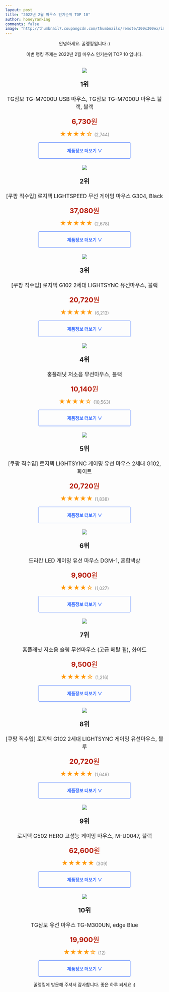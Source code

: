 ```yaml
--- 
layout: post 
title: "2022년 2월 마우스 인기순위 TOP 10" 
author: honeyranking 
comments: false 
image: "http://thumbnail7.coupangcdn.com/thumbnails/remote/300x300ex/image/product/image/vendoritem/2019/02/26/3013605391/3f377658-ae2e-48a4-8dc6-59edff6a708d.jpg" 
--- 
```

<p style="text-align: center;">안녕하세요. 꿀랭킹입니다 :)</p> <p style="text-align: center;">이번 랭킹 주제는 2022년 2월 마우스 인기순위 TOP 10 입니다.</p><center><img src="http://thumbnail7.coupangcdn.com/thumbnails/remote/300x300ex/image/product/image/vendoritem/2019/02/26/3013605391/3f377658-ae2e-48a4-8dc6-59edff6a708d.jpg" style="margin-top:20px" /></center> <p style="text-align: center; font-size: 20px"><b>1위</b></p> <p style="text-align: center; font-size: 17px">TG삼보 TG-M7000U USB 마우스, TG삼보 TG-M7000U 마우스 블랙, 블랙</p> <p style="text-align: center;"><span style="color: #b61800; font-size: 22px;"><b>6,730</b>원</span></p> <p style="text-align: center;"><span style="color: #ff9600; font-size: 20px;">★★★★☆ </span><span style="color: #878787;">(2,744)</span></p> <center><a href="https://link.coupang.com/a/jhP0r"> <div style="font-size: 14px; display: inline-block; padding: 15px 90px; color: #346aff; border-radius: 2px; border: 1px solid #346aff; cursor: pointer;"><b>제품정보 더보기 &or;</b></div> </a></center><center><img src="http://thumbnail7.coupangcdn.com/thumbnails/remote/300x300ex/image/retail/images/2021/06/30/10/9/eb8d5b24-236e-4169-bf21-123b083405cc.jpg" style="margin-top:20px" /></center> <p style="text-align: center; font-size: 20px"><b>2위</b></p> <p style="text-align: center; font-size: 17px">[쿠팡 직수입] 로지텍 LIGHTSPEED 무선 게이밍 마우스 G304, Black</p> <p style="text-align: center;"><span style="color: #b61800; font-size: 22px;"><b>37,080</b>원</span></p> <p style="text-align: center;"><span style="color: #ff9600; font-size: 20px;">★★★★★ </span><span style="color: #878787;">(2,678)</span></p> <center><a href="https://link.coupang.com/a/jhP0t"> <div style="font-size: 14px; display: inline-block; padding: 15px 90px; color: #346aff; border-radius: 2px; border: 1px solid #346aff; cursor: pointer;"><b>제품정보 더보기 &or;</b></div> </a></center><center><img src="http://thumbnail7.coupangcdn.com/thumbnails/remote/300x300ex/image/retail/images/622669594651332-93c538de-5c65-42ed-bebf-7685679a0445.PNG" style="margin-top:20px" /></center> <p style="text-align: center; font-size: 20px"><b>3위</b></p> <p style="text-align: center; font-size: 17px">[쿠팡 직수입] 로지텍 G102 2세대 LIGHTSYNC 유선마우스, 블랙</p> <p style="text-align: center;"><span style="color: #b61800; font-size: 22px;"><b>20,720</b>원</span></p> <p style="text-align: center;"><span style="color: #ff9600; font-size: 20px;">★★★★★ </span><span style="color: #878787;">(6,213)</span></p> <center><a href="https://link.coupang.com/a/jhP0v"> <div style="font-size: 14px; display: inline-block; padding: 15px 90px; color: #346aff; border-radius: 2px; border: 1px solid #346aff; cursor: pointer;"><b>제품정보 더보기 &or;</b></div> </a></center><center><img src="http://thumbnail7.coupangcdn.com/thumbnails/remote/300x300ex/image/retail/images/256139783543215-3693700b-f076-4244-a452-30029442de60.jpg" style="margin-top:20px" /></center> <p style="text-align: center; font-size: 20px"><b>4위</b></p> <p style="text-align: center; font-size: 17px">홈플래닛 저소음 무선마우스, 블랙</p> <p style="text-align: center;"><span style="color: #b61800; font-size: 22px;"><b>10,140</b>원</span></p> <p style="text-align: center;"><span style="color: #ff9600; font-size: 20px;">★★★★☆ </span><span style="color: #878787;">(10,563)</span></p> <center><a href="https://link.coupang.com/a/jhP0y"> <div style="font-size: 14px; display: inline-block; padding: 15px 90px; color: #346aff; border-radius: 2px; border: 1px solid #346aff; cursor: pointer;"><b>제품정보 더보기 &or;</b></div> </a></center><center><img src="http://thumbnail8.coupangcdn.com/thumbnails/remote/300x300ex/image/retail/images/2021/03/14/12/6/5b22433a-ceef-49e1-91af-2ad31761371a.jpg" style="margin-top:20px" /></center> <p style="text-align: center; font-size: 20px"><b>5위</b></p> <p style="text-align: center; font-size: 17px">[쿠팡 직수입] 로지텍 LIGHTSYNC 게이밍 유선 마우스 2세대 G102, 화이트</p> <p style="text-align: center;"><span style="color: #b61800; font-size: 22px;"><b>20,720</b>원</span></p> <p style="text-align: center;"><span style="color: #ff9600; font-size: 20px;">★★★★★ </span><span style="color: #878787;">(1,838)</span></p> <center><a href="https://link.coupang.com/a/jhP0B"> <div style="font-size: 14px; display: inline-block; padding: 15px 90px; color: #346aff; border-radius: 2px; border: 1px solid #346aff; cursor: pointer;"><b>제품정보 더보기 &or;</b></div> </a></center><center><img src="http://thumbnail6.coupangcdn.com/thumbnails/remote/300x300ex/image/retail/images/2021/02/17/14/9/269824cb-8735-48ff-b912-b3ff3749a914.jpg" style="margin-top:20px" /></center> <p style="text-align: center; font-size: 20px"><b>6위</b></p> <p style="text-align: center; font-size: 17px">드라칸 LED 게이밍 유선 마우스 DGM-1, 혼합색상</p> <p style="text-align: center;"><span style="color: #b61800; font-size: 22px;"><b>9,900</b>원</span></p> <p style="text-align: center;"><span style="color: #ff9600; font-size: 20px;">★★★★☆ </span><span style="color: #878787;">(1,027)</span></p> <center><a href="https://link.coupang.com/a/jhP0C"> <div style="font-size: 14px; display: inline-block; padding: 15px 90px; color: #346aff; border-radius: 2px; border: 1px solid #346aff; cursor: pointer;"><b>제품정보 더보기 &or;</b></div> </a></center><center><img src="http://thumbnail6.coupangcdn.com/thumbnails/remote/300x300ex/image/retail/images/1806421412403575-b1830fbc-e297-4d4b-9eff-d5eb7261210d.jpg" style="margin-top:20px" /></center> <p style="text-align: center; font-size: 20px"><b>7위</b></p> <p style="text-align: center; font-size: 17px">홈플래닛 저소음 슬림 무선마우스 (고급 메탈 휠), 화이트</p> <p style="text-align: center;"><span style="color: #b61800; font-size: 22px;"><b>9,500</b>원</span></p> <p style="text-align: center;"><span style="color: #ff9600; font-size: 20px;">★★★★☆ </span><span style="color: #878787;">(1,216)</span></p> <center><a href="https://link.coupang.com/a/jhP0D"> <div style="font-size: 14px; display: inline-block; padding: 15px 90px; color: #346aff; border-radius: 2px; border: 1px solid #346aff; cursor: pointer;"><b>제품정보 더보기 &or;</b></div> </a></center><center><img src="http://thumbnail10.coupangcdn.com/thumbnails/remote/300x300ex/image/retail/images/318970130780224-11f04bb4-7a53-4cfe-9430-76db41e8edf1.crdownload" style="margin-top:20px" /></center> <p style="text-align: center; font-size: 20px"><b>8위</b></p> <p style="text-align: center; font-size: 17px">[쿠팡 직수입] 로지텍 G102 2세대 LIGHTSYNC 게이밍 유선마우스, 블루</p> <p style="text-align: center;"><span style="color: #b61800; font-size: 22px;"><b>20,720</b>원</span></p> <p style="text-align: center;"><span style="color: #ff9600; font-size: 20px;">★★★★★ </span><span style="color: #878787;">(1,649)</span></p> <center><a href="https://link.coupang.com/a/jhP0E"> <div style="font-size: 14px; display: inline-block; padding: 15px 90px; color: #346aff; border-radius: 2px; border: 1px solid #346aff; cursor: pointer;"><b>제품정보 더보기 &or;</b></div> </a></center><center><img src="http://thumbnail8.coupangcdn.com/thumbnails/remote/300x300ex/image/retail/images/2021/09/27/0/9/1461bc09-ea71-48e5-ae33-10e62e048dd3.jpg" style="margin-top:20px" /></center> <p style="text-align: center; font-size: 20px"><b>9위</b></p> <p style="text-align: center; font-size: 17px">로지텍 G502 HERO 고성능 게이밍 마우스, M-U0047, 블랙</p> <p style="text-align: center;"><span style="color: #b61800; font-size: 22px;"><b>62,600</b>원</span></p> <p style="text-align: center;"><span style="color: #ff9600; font-size: 20px;">★★★★★ </span><span style="color: #878787;">(309)</span></p> <center><a href="https://link.coupang.com/a/jhP0F"> <div style="font-size: 14px; display: inline-block; padding: 15px 90px; color: #346aff; border-radius: 2px; border: 1px solid #346aff; cursor: pointer;"><b>제품정보 더보기 &or;</b></div> </a></center><center><img src="http://thumbnail7.coupangcdn.com/thumbnails/remote/300x300ex/image/vendor_inventory/5042/f52b9fd9270f2d7c6548e3c2f008710120156426ca5f8fc749130081bb25.PNG" style="margin-top:20px" /></center> <p style="text-align: center; font-size: 20px"><b>10위</b></p> <p style="text-align: center; font-size: 17px">TG삼보 유선 마우스 TG-M300UN, edge Blue</p> <p style="text-align: center;"><span style="color: #b61800; font-size: 22px;"><b>19,900</b>원</span></p> <p style="text-align: center;"><span style="color: #ff9600; font-size: 20px;">★★★★☆ </span><span style="color: #878787;">(12)</span></p> <center><a href="https://link.coupang.com/a/jhP0H"> <div style="font-size: 14px; display: inline-block; padding: 15px 90px; color: #346aff; border-radius: 2px; border: 1px solid #346aff; cursor: pointer;"><b>제품정보 더보기 &or;</b></div> </a></center> <p style="text-align: center;">꿀랭킹에 방문해 주셔서 감사합니다. 좋은 하루 되세요 :)</p>
